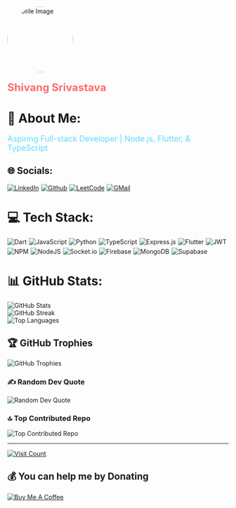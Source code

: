 <div>
  <img
    src="https://avatars.githubusercontent.com/u/114788987?v=4"
    alt="Profile Image"
    style="width: 150px; height: 150px; border-radius: 50%; margin-bottom: 20px"
  />
  <div
    style="
      font-size: 24px;
      font-weight: bold;
      margin-bottom: 10px;
      color: #ff6b6b;
    "
  >
    Shivang Srivastava
  </div>
</div>

<h1>💫 About Me:</h1>
<div style="font-size: 18px; color: #61dafb">
  Aspiring Full-stack Developer | Node.js, Flutter, & TypeScript
</div>

<h2>🌐 Socials:</h2>
<div style="display:flex;flex-wrap: wrap;justify-content: flex-start;  gap:5px;">
<a href="https://www.linkedin.com/in/shivang-srivastava-developer/">
  <img
    src="https://img.shields.io/badge/LinkedIn-0077B5?style=for-the-badge&logo=linkedin&logoColor=white"
    alt="LinkedIn"
  />
</a>
<a href="https://github.com/ShivangSrivastava">
  <img
    src="https://img.shields.io/badge/GitHub-100000?style=for-the-badge&logo=github&logoColor=white"
    alt="Github"
  />
</a>
<a href="https://www.leetcode.com/shivangsrivastava">
  <img
    src="https://img.shields.io/badge/-LeetCode-FFA116?style=for-the-badge&logo=LeetCode&logoColor=black"
    alt="LeetCode"
  />
</a>
<a href="mailto:shivangsrivastava157@gmail.com">
  <img
    src="https://img.shields.io/badge/Gmail-D14836?style=for-the-badge&logo=gmail&logoColor=white"
    alt="GMail"
  />
</a>
</div>

<h1>💻 Tech Stack:</h1>
<div style="display:flex;flex-wrap: wrap;justify-content: flex-start;  gap:5px;">
<img
  src="https://img.shields.io/badge/dart-%230175C2.svg?style=for-the-badge&logo=dart&logoColor=white"
  alt="Dart"
/>
<img
  src="https://img.shields.io/badge/javascript-%23323330.svg?style=for-the-badge&logo=javascript&logoColor=%23F7DF1E"
  alt="JavaScript"
/>
<img
  src="https://img.shields.io/badge/python-3670A0?style=for-the-badge&logo=python&logoColor=ffdd54"
  alt="Python"
/>
<img
  src="https://img.shields.io/badge/typescript-%23007ACC.svg?style=for-the-badge&logo=typescript&logoColor=white"
  alt="TypeScript"
/>
<img
  src="https://img.shields.io/badge/express.js-%23404d59.svg?style=for-the-badge&logo=express&logoColor=%2361DAFB"
  alt="Express.js"
/>
<img
  src="https://img.shields.io/badge/Flutter-%2302569B.svg?style=for-the-badge&logo=Flutter&logoColor=white"
  alt="Flutter"
/>
<img
  src="https://img.shields.io/badge/JWT-black?style=for-the-badge&logo=JSON%20web%20tokens"
  alt="JWT"
/>
<img
  src="https://img.shields.io/badge/NPM-%23CB3837.svg?style=for-the-badge&logo=npm&logoColor=white"
  alt="NPM"
/>
<img
  src="https://img.shields.io/badge/node.js-6DA55F?style=for-the-badge&logo=node.js&logoColor=white"
  alt="NodeJS"
/>
<img
  src="https://img.shields.io/badge/Socket.io-black?style=for-the-badge&logo=socket.io&badgeColor=010101"
  alt="Socket.io"
/>
<img
  src="https://img.shields.io/badge/firebase-a08021?style=for-the-badge&logo=firebase&logoColor=ffcd34"
  alt="Firebase"
/>
<img
  src="https://img.shields.io/badge/MongoDB-%234ea94b.svg?style=for-the-badge&logo=mongodb&logoColor=white"
  alt="MongoDB"
/>
<img
  src="https://img.shields.io/badge/Supabase-3ECF8E?style=for-the-badge&logo=supabase&logoColor=white"
  alt="Supabase"
/>
</div>
<h1>📊 GitHub Stats:</h1>
<img
  src="https://github-readme-stats.vercel.app/api?username=ShivangSrivastava&theme=tokyonight&hide_border=true&include_all_commits=true&count_private=false"
  alt="GitHub Stats"
/><br />
<img
  src="https://github-readme-streak-stats.herokuapp.com/?user=ShivangSrivastava&theme=tokyonight&hide_border=true"
  alt="GitHub Streak"
/><br />
<img
  src="https://github-readme-stats.vercel.app/api/top-langs/?username=ShivangSrivastava&theme=tokyonight&hide_border=true&include_all_commits=true&count_private=false&layout=compact"
  alt="Top Languages"
/>

<h2>🏆 GitHub Trophies</h2>
<img
  src="https://github-profile-trophy.vercel.app/?username=ShivangSrivastava&theme=tokyonight&no-frame=true&no-bg=true&margin-w=4"
  alt="GitHub Trophies"
/>

<h3>✍️ Random Dev Quote</h3>
<img
  src="https://quotes-github-readme.vercel.app/api?type=horizontal&theme=tokyonight"
  alt="Random Dev Quote"
/>

<h3>🔝 Top Contributed Repo</h3>
<img
  src="https://github-contributor-stats.vercel.app/api?username=ShivangSrivastava&limit=5&theme=tokyonight&combine_all_yearly_contributions=true"
  alt="Top Contributed Repo"
/>

<hr />
<a href="https://visitcount.itsvg.in">
  <img
    src="https://visitcount.itsvg.in/api?id=ShivangSrivastava&icon=10&color=5"
    alt="Visit Count"
  />
</a>

<h2>💰 You can help me by Donating</h2>
<a href="https://buymeacoffee.com/shivang">
  <img
    src="https://img.shields.io/badge/Buy%20Me%20a%20Coffee-ffdd00?style=for-the-badge&logo=buy-me-a-coffee&logoColor=black"
    alt="Buy Me A Coffee"
  />
</a>
